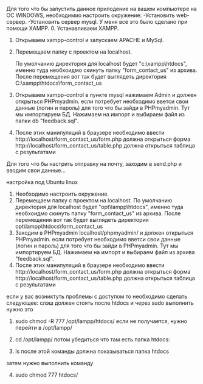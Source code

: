 
Для того что бы запустить данное прилодение на вашем компьютере на ОС WINDOWS, необходимио настроить окружение:
-Установить web-сервер.
-Установить сервер mysql.
У меня все это было сделано при помощи XAMPP.
0. Устанавливаем XAMPP.
1. Открываем xampp-control и запускаем APACHE и MySql.
2. Перемещаем папку с проектом на localhost.

    По умолчанию директория для localhost будет "c:\xampp\htdocs\",
    именно туда необхоидмо скинуть папку  "form_contact_us" из архива.
    После перемещения вот так будет выглядеть директория C:\xampp\htdocs\form_contact_us 
    
3. Открываем  xampp-control  в пункте mysql нажимаем Admin 
     и должен открыться PHPmyadmin. если потребует необходимо 
     вветси свои данные (логин и пароль) для того что бы зайди в PHPmyadmin. 
     Тут мы импортируем БД. Нажимаем на импорт и выбираем файл из папки db "feedback.sql".
4. После этих манипуляций в браузере необходимо ввести http://localhost/form_contact_us/form.php должна открыться форма 
    http://localhost/form_contact_us/table.php  должна открыться таблица с результатами     

Для того что бы настрить отправку на почту, заходим в send.php и вводим свои данные...

настройка под Ubuntu linux
1. Необходимо настроить окружение.
2. Перемещаем папку с проектом на localhost.
    По умолчанию директория для localhost будет "opt\lampp\htdocs\",
    именно туда необхоидмо скинуть папку  "form_contact_us" из архива.
    После перемещения вот так будет выглядеть директория  opt\lampp\htdocs\form_contact_us
3.  Заходим в PHPmyadmin localhost/phpmyadmin/
     и должен открыться PHPmyadmin. если потребует необходимо 
     вветси свои данные (логин и пароль) для того что бы зайди в PHPmyadmin. 
     Тут мы импортируем БД. Нажимаем на импорт и выбираем файл из архива "feedback.sql".
4. После этих манипуляций в браузере необходимо ввести http://localhost/form_contact_us/form.php должна открыться форма 
    http://localhost/form_contact_us/table.php  должна открыться таблица с результатами

если у вас возниктуть проблемы с доступом то необходимо сделать следующее:
слэш должен стоять после htdocs и через sudo выполнить нужно это
1. sudo chmod -R 777 /opt/lampp/htdocs/
если не получается, нужно перейти в /opt/lampp/

2. cd /opt/lampp/
потом убедиться что там есть папка htdocs:

3. ls 
после этой команды должна показываться папка htdocs

затем нужно выполнить команду

4. sudo chmod 777 htdocs/

